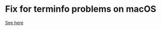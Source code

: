 # Fix for terminfo problems on macOS

[See here](https://gist.github.com/bbqtd/a4ac060d6f6b9ea6fe3aabe735aa9d95)
